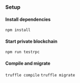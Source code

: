 ### Setup

#### Install dependencies

`npm install`

#### Start private blockchain

`npm run testrpc`

#### Compile and migrate
`truffle compile`
`truffle migrate`
